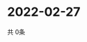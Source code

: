 # 2022-02-27
  共 0条

  <!-- BEGIN -->
  <!-- 最后更新时间Sun Feb 27 2022 17:05:24 GMT+0000 (Coordinated Universal Time) -->
  
  <!-- END -->
  
  